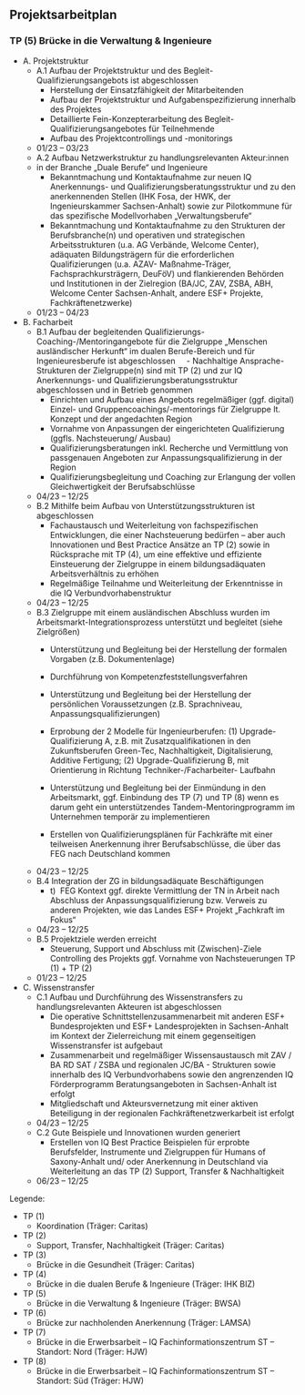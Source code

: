 ## Projektsarbeitplan

### TP (5) Brücke in die Verwaltung & Ingenieure

- A. Projektstruktur
	- A.1 Aufbau der Projektstruktur und des Begleit-Qualifizierungsangebots ist abgeschlossen 
		- Herstellung der Einsatzfähigkeit der Mitarbeitenden
		- Aufbau der Projektstruktur und Aufgabenspezifizierung innerhalb des Projektes
		- Detaillierte Fein-Konzepterarbeitung des Begleit-Qualifizierungsangebotes für Teilnehmende
		- Aufbau des Projektcontrollings und -monitorings
	- 01/23 – 03/23
	- A.2 Aufbau Netzwerkstruktur zu handlungsrelevanten Akteur:innen 
	- in der Branche „Duale Berufe“ und Ingenieure
		- Bekanntmachung und Kontaktaufnahme zur neuen IQ Anerkennungs- und Qualifizierungsberatungsstruktur und zu den anerkennenden Stellen (IHK Fosa, der HWK, der Ingenieurskammer Sachsen-Anhalt) sowie zur Pilotkommune für das spezifische Modellvorhaben „Verwaltungsberufe“
		- Bekanntmachung und Kontaktaufnahme zu den Strukturen der Berufsbranche(n) und operativen und strategischen Arbeitsstrukturen (u.a. AG Verbände, Welcome Center), adäquaten Bildungsträgern für die erforderlichen Qualifizierungen (u.a. AZAV- Maßnahme-Träger, Fachsprachkursträgern, DeuFöV) und flankierenden Behörden und Institutionen in der Zielregion (BA/JC, ZAV, ZSBA, ABH, Welcome Center Sachsen-Anhalt, andere ESF+ Projekte, Fachkräftenetzwerke)
	- 01/23 – 04/23
- B. Facharbeit
	- B.1 Aufbau der begleitenden Qualifizierungs-Coaching-/Mentoringangebote für die Zielgruppe „Menschen ausländischer Herkunft“ im dualen Berufe-Bereich und für Ingenieuresberufe ist abgeschlossen
	    - Nachhaltige Ansprache-Strukturen der Zielgruppe(n) sind mit TP (2) und zur IQ Anerkennungs- und Qualifizierungsberatungsstruktur abgeschlossen und in Betrieb genommen
		- Einrichten und Aufbau eines Angebots regelmäßiger (ggf. digital) Einzel- und Gruppencoachings/-mentorings für Zielgruppe lt. Konzept und der angedachten Region
		- Vornahme von Anpassungen der eingerichteten Qualifizierung (ggfls. Nachsteuerung/ Ausbau)
		- Qualifizierungsberatungen inkl. Recherche und Vermittlung von passgenauen Angeboten zur Anpassungsqualifizierung in der Region
		- Qualifizierungsbegleitung und Coaching zur Erlangung der vollen Gleichwertigkeit der Berufsabschlüsse
	- 04/23 – 12/25
	- B.2 Mithilfe beim Aufbau von Unterstützungsstrukturen ist abgeschlossen
		- Fachaustausch und Weiterleitung von fachspezifischen Entwicklungen, die einer Nachsteuerung bedürfen – aber auch Innovationen und Best Practice Ansätze an TP (2) sowie in Rücksprache mit TP (4), um eine effektive und effiziente Einsteuerung der Zielgruppe in einem bildungsadäquaten Arbeitsverhältnis zu erhöhen
		- Regelmäßige Teilnahme und Weiterleitung der Erkenntnisse in die IQ Verbundvorhabenstruktur
	- 04/23 – 12/25
	- B.3 Zielgruppe mit einem ausländischen Abschluss wurden im Arbeitsmarkt-Integrationsprozess unterstützt und begleitet (siehe Zielgrößen) 
		- Unterstützung und Begleitung bei der Herstellung der formalen Vorgaben (z.B. Dokumentenlage)
		- Durchführung von Kompetenzfeststellungsverfahren
		- Unterstützung und Begleitung bei der Herstellung der persönlichen Voraussetzungen (z.B. Sprachniveau, Anpassungsqualifizierungen)
		- Erprobung der 2 Modelle für Ingenieurberufen: (1) Upgrade-Qualifizierung A, z.B. mit Zusatzqualifikationen in den Zukunftsberufen Green-Tec, Nachhaltigkeit, Digitalisierung, Additive Fertigung; (2) Upgrade-Qualifizierung B, mit Orientierung in Richtung Techniker-/Facharbeiter- Laufbahn
		- Unterstützung und Begleitung bei der Einmündung in den Arbeitsmarkt, ggf. Einbindung des TP (7) und TP (8) wenn es darum geht ein unterstützendes Tandem-Mentoringprogramm im Unternehmen temporär zu implementieren
		
		- Erstellen von Qualifizierungsplänen für Fachkräfte mit einer teilweisen Anerkennung ihrer Berufsabschlüsse, die über das FEG nach Deutschland kommen
	- 04/23 – 12/25
	- B.4 Integration der ZG in bildungsadäquate Beschäftigungen
		- t)  FEG Kontext ggf. direkte Vermittlung der TN in Arbeit nach Abschluss der Anpassungsqualifizierung bzw. Verweis zu anderen Projekten, wie das Landes ESF+ Projekt „Fachkraft im Fokus“
	- 04/23 – 12/25
	- B.5 Projektziele werden erreicht
		- Steuerung, Support und Abschluss mit (Zwischen)-Ziele Controlling des Projekts ggf. Vornahme von Nachsteuerungen TP (1) + TP (2)
	- 01/23 – 12/25
- C. Wissenstransfer
	- C.1 Aufbau und Durchführung des Wissenstransfers zu handlungsrelevanten Akteuren ist abgeschlossen
		- Die operative Schnittstellenzusammenarbeit mit anderen ESF+ Bundesprojekten und ESF+ Landesprojekten in Sachsen-Anhalt im Kontext der Zielerreichung mit einem gegenseitigen Wissenstransfer ist aufgebaut
		- Zusammenarbeit und regelmäßiger Wissensaustausch mit ZAV / BA RD SAT / ZSBA und regionalen JC/BA - Strukturen sowie innerhalb des IQ Verbundvorhabens sowie den angrenzenden IQ Förderprogramm Beratungsangeboten in Sachsen-Anhalt ist erfolgt
		- Mitgliedschaft und Akteursvernetzung mit einer aktiven Beteiligung in der regionalen Fachkräftenetzwerkarbeit ist erfolgt
	- 04/23 – 12/25
	- C.2 Gute Beispiele und Innovationen wurden generiert
		- Erstellen von IQ Best Practice Beispielen für erprobte Berufsfelder, Instrumente und Zielgruppen für Humans of Saxony-Anhalt und/ oder Anerkennung in Deutschland via Weiterleitung an das TP (2) Support, Transfer & Nachhaltigkeit
	- 06/23 – 12/25

Legende:
- TP (1)
	- Koordination (Träger: Caritas)
- TP (2)
	- Support, Transfer, Nachhaltigkeit (Träger: Caritas)
- TP (3)
	- Brücke in die Gesundheit (Träger: Caritas)
- TP (4)
	- Brücke in die dualen Berufe & Ingenieure (Träger: IHK BIZ)
- TP (5)
	- Brücke in die Verwaltung & Ingenieure (Träger: BWSA)
- TP (6)
	- Brücke zur nachholenden Anerkennung (Träger: LAMSA)
- TP (7)
	- Brücke in die Erwerbsarbeit – IQ Fachinformationszentrum ST – Standort: Nord (Träger: HJW)
- TP (8)
	- Brücke in die Erwerbsarbeit – IQ Fachinformationszentrum ST – Standort: Süd (Träger: HJW)
